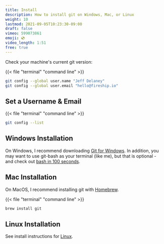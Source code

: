 ```yaml
---
title: Install
description: How to install git on Windows, Mac, or Linux
weight: 10
lastmod: 2021-09-05T10:23:30-09:00
draft: false
vimeo: 599073861
emoji: 💿
video_length: 1:51
free: true
---
```


Check your machine's current git version:

{{< file "terminal" "command line" >}}

```bash
git config --global user.name "Jeff Delaney"
git config --global user.email "hello@fireship.io"
```

## Set a Username & Email

{{< file "terminal" "command line" >}}

```bash
git config --list
```

## Windows Installation

On Windows, I recommend downloading [Git for Windows](https://gitforwindows.org/). In addition, you may want to use git-bash as your terminal (like me), but that is optional - and check out [bash in 100 seconds](https://youtu.be/I4EWvMFj37g).

## Mac Installation

On MacOS, I recommend installing git with [Homebrew](https://brew.sh/).

{{< file "terminal" "command line" >}}

```bash
brew install git
```

## Linux Installation

See install instructions for [Linux](https://git-scm.com/book/en/v2/Getting-Started-Installing-Git).
